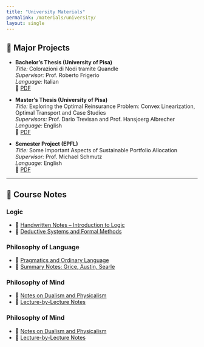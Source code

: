 ```yaml
---
title: "University Materials"
permalink: /materials/university/
layout: single
---
```


## 📄 Major Projects

- **Bachelor’s Thesis (University of Pisa)**  
  *Title:* Colorazioni di Nodi tramite Quandle  
  *Supervisor:* Prof. Roberto Frigerio  
  *Language:* Italian  
  📎 <a href="/assets/bachelor_thesis.pdf" target="_blank" rel="noopener noreferrer">PDF</a>  

- **Master’s Thesis (University of Pisa)**  
  *Title:* Exploring the Optimal Reinsurance Problem: Convex Linearization, Optimal Transport and Case Studies  
  *Supervisors:* Prof. Dario Trevisan and Prof. Hansjoerg Albrecher  
  *Language:* English  
  📎 <a href="/assets/Master_Thesis.pdf" target="_blank" rel="noopener noreferrer">PDF</a>

- **Semester Project (EPFL)**  
  *Title:* Some Important Aspects of Sustainable Portfolio Allocation  
  *Supervisor:* Prof. Michael Schmutz  
  *Language:* English  
  📎 <a href="/assets/Semester_Project.pdf" target="_blank" rel="noopener noreferrer">PDF</a>

---

## 📝 Course Notes

### Logic

- 📄 <a href="/assets/notes/logic-intro-handwritten.pdf" target="_blank" rel="noopener noreferrer">Handwritten Notes – Introduction to Logic</a>
- 📄 <a href="/assets/notes/formal-methods.pdf" target="_blank" rel="noopener noreferrer">Deductive Systems and Formal Methods</a>

### Philosophy of Language

- 📄 <a href="/assets/notes/pragmatics.pdf" target="_blank" rel="noopener noreferrer">Pragmatics and Ordinary Language</a>
- 📄 <a href="/assets/notes/grice-austin-searle.pdf" target="_blank" rel="noopener noreferrer">Summary Notes: Grice, Austin, Searle</a>

### Philosophy of Mind

- 📄 <a href="/assets/notes/dualism-vs-physicalism.pdf" target="_blank" rel="noopener noreferrer">Notes on Dualism and Physicalism</a>
- 📄 <a href="/assets/notes/mind-lectures.pdf" target="_blank" rel="noopener noreferrer">Lecture-by-Lecture Notes</a>


### Philosophy of Mind

- 📄 [Notes on Dualism and Physicalism](link)
- 📄 [Lecture-by-Lecture Notes](link)

